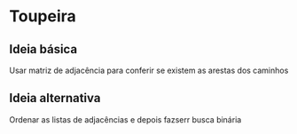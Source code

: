 # Toupeira

## Ideia básica

Usar matriz de adjacência para conferir se existem as arestas dos caminhos

## Ideia alternativa

Ordenar as listas de adjacências e depois fazserr busca binária
